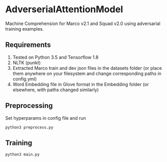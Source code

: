 # AdverserialAttentionModel

Machine Comprehension for Marco v2.1 and Squad v2.0 using adversarial training examples.

## Requirements

1. Tested on Python 3.5 and Tensorflow 1.8
2. NLTK (punkt)
3. Extracted Marco train and dev json files in the datasets folder (or place them anywhere on your filesystem and change corresponding paths in config.yml)
4. Word Embedding file in Glove format in the Embedding folder (or elsewhere, with paths changed similarly)

## Preprocessing

Set hyperparams in config file and run

```
python3 preprocess.py
```

## Training

```
python3 main.py
```